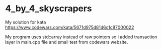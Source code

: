 # 4_by_4_skyscrapers

My solution for kata https://www.codewars.com/kata/5671d975d81d6c1c87000022

My program uses std::array instead of raw pointers so i added transaction layer in main.cpp file and small test from codewars website.
